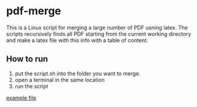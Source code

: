 # pdf-merge
This is a Linux script for merging a large number of PDF usning latex.
The scripts recursively finds all PDF starting from the current working directory and make a latex file with this info with a table of content.

## How to run
1. put the script.sh into the folder you want to merge.
2. open a terminal in the same location
3. run the script

[example file](https://github.com/git-vcs/pdf-merge/blob/master/exsample-pdf.pdf)
